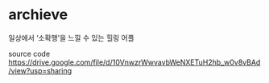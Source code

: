 # archieve
일상에서 ‘소확행’을 느낄 수 있는 힐링 어플

source code https://drive.google.com/file/d/10VnwzrWwvavbWeNXETuH2hb_w0v8vBAd/view?usp=sharing 
